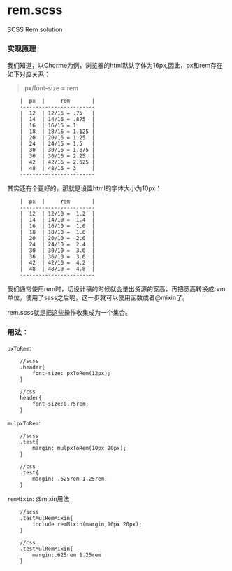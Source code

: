 # rem.scss
SCSS Rem solution


### 实现原理

我们知道，以Chorme为例，浏览器的html默认字体为16px,因此，px和rem存在如下对应关系：

> px/font-size = rem

```
    |  px  |     rem       |
    ------------------------
    |  12  | 12/16 = .75   |
    |  14  | 14/16 = .875  |
    |  16  | 16/16 = 1     |
    |  18  | 18/16 = 1.125 |
    |  20  | 20/16 = 1.25  |
    |  24  | 24/16 = 1.5   |
    |  30  | 30/16 = 1.875 |
    |  36  | 36/16 = 2.25  |
    |  42  | 42/16 = 2.625 |
    |  48  | 48/16 = 3     |
    ------------------------
```

其实还有个更好的，那就是设置html的字体大小为10px：

```
	|  px  |     rem       |
    ------------------------
    |  12  | 12/10 =  1.2  |
    |  14  | 14/10 =  1.4  |
    |  16  | 16/10 =  1.6  |
    |  18  | 18/10 =  1.8  |
    |  20  | 20/10 =  2.0  |
    |  24  | 24/10 =  2.4  |
    |  30  | 30/10 =  3.0  |
    |  36  | 36/10 =  3.6  |
    |  42  | 42/10 =  4.2  |
    |  48  | 48/10 =  4.8  |
    ------------------------
```
我们通常使用rem时，切设计稿的时候就会量出资源的宽高，再把宽高转换成rem单位，使用了sass之后呢，这一步就可以使用函数或者@mixin了。

rem.scss就是把这些操作收集成为一个集合。

### 用法：

`pxToRem`:

```
	//scss
    .header{
    	font-size: pxToRem(12px);
    }

    //css
    header{
    	font-size:0.75rem;
    }
```

`mulpxToRem`:

```
	//scss
	.test{
		margin: mulpxToRem(10px 20px);
	}

	//css
	.test{
		margin: .625rem 1.25rem;
	}
```

`remMixin`:
@mixin用法

```
	//scss
	.testMulRemMixin{
		include remMixin(margin,10px 20px);
	}

	//css
	.testMulRemMixin{
		margin:.625rem 1.25rem
	}
```


